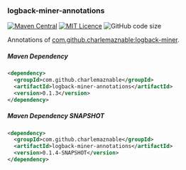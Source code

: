 ### logback-miner-annotations

[![Maven Central](https://maven-badges.herokuapp.com/maven-central/com.github.charlemaznable/logback-miner-annotations/badge.svg)](https://maven-badges.herokuapp.com/maven-central/com.github.charlemaznable/logback-miner-annotations/)
[![MIT Licence](https://badges.frapsoft.com/os/mit/mit.svg?v=103)](https://opensource.org/licenses/mit-license.php)
![GitHub code size](https://img.shields.io/github/languages/code-size/CharLemAznable/logback-miner-annotations)

Annotations of [com.github.charlemaznable:logback-miner](https://github.com/CharLemAznable/logback-miner).

##### Maven Dependency

```xml
<dependency>
  <groupId>com.github.charlemaznable</groupId>
  <artifactId>logback-miner-annotations</artifactId>
  <version>0.1.3</version>
</dependency>
```

##### Maven Dependency SNAPSHOT

```xml
<dependency>
  <groupId>com.github.charlemaznable</groupId>
  <artifactId>logback-miner-annotations</artifactId>
  <version>0.1.4-SNAPSHOT</version>
</dependency>
```
